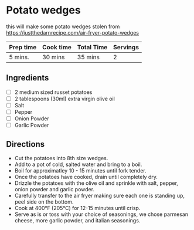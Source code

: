 # Potato wedges
this will make some potato wedges
stolen from https://justthedarnrecipe.com/air-fryer-potato-wedges

| Prep time | Cook time | Total Time | Servings |
|-----------|-----------|------------|----------|
| 5 mins.   | 30 mins   | 35 mins    | 2        |

## Ingredients
- [ ] 2 medium sized russet potatoes  
- [ ] 2 tablespoons (30ml) extra virgin olive oil  
- [ ] Salt  
- [ ] Pepper  
- [ ] Onion Powder  
- [ ] Garlic Powder  

## Directions
- Cut the potatoes into 8th size wedges.
- Add to a pot of cold, salted water and bring to a boil.
- Boil for approximatley 10 - 15 minutes until fork tender.
- Once the potatoes have cooked, drain until completely dry.
- Drizzle the potatoes with the olive oil and sprinkle with salt, pepper, onion powder and garlic powder.
- Carefully transfer to the air fryer making sure each one is standing up, peel side on the bottom.
- Cook at 400°F (205°C) for 12-15 minutes until crisp.
- Serve as is or toss with your choice of seasonings, we chose parmesan cheese, more garlic powder, and italian seasonings.
